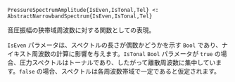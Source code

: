 ```
PressureSpectrumAmplitude{IsEven,IsTonal,Tel} <: AbstractNarrowbandSpectrum{IsEven,IsTonal,Tel}
```

音圧振幅の狭帯域周波数に対する関数としての表現。

`IsEven` パラメータは、スペクトルの長さが偶数かどうかを示す `Bool` であり、ナイキスト周波数の計算に影響を与えます。`IsTonal` `Bool` パラメータが `true` の場合、圧力スペクトルはトーナルであり、したがって離散周波数に集中しています。`false` の場合、スペクトルは各周波数帯域で一定であると仮定されます。
